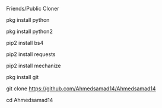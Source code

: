 Friends/Public Cloner

pkg install python

pkg install python2

pip2 install bs4

pip2 install requests

pip2 install mechanize

pkg install git

git clone https://github.com/Ahmedsamad14/Ahmedsamad14

cd Ahmedsamad14

